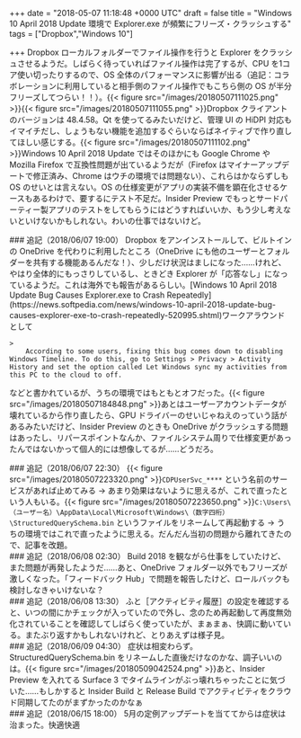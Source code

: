 
+++
date = "2018-05-07 11:18:48 +0000 UTC"
draft = false
title = "Windows 10 April 2018 Update 環境で Explorer.exe が頻繁にフリーズ・クラッシュする"
tags = ["Dropbox","Windows 10"]

+++
Dropbox ローカルフォルダーでファイル操作を行うと Explorer をクラッシュさせるようだ。しばらく待っていればファイル操作は完了するが、CPU を1コア使い切ったりするので、OS 全体のパフォーマンスに影響が出る（追記：コラボレーションに利用していると相手側のファイル操作でもこちら側の OS が半分フリーズしてつらい！！）。{{< figure src="/images/20180507111025.png"  >}}{{< figure src="/images/20180507111055.png"  >}}Dropbox クライアントのバージョンは 48.4.58。Qt を使ってるみたいだけど、管理 UI の HiDPI 対応もイマイチだし、しょうもない機能を追加するぐらいならばネイティブで作り直してほしい感じする。{{< figure src="/images/20180507111102.png"  >}}Windows 10 April 2018 Update ではそのほかにも Google Chrome や Mozilla Firefox で互換性問題が出ているようだが（Firefox はマイナーアップデートで修正済み、Chrome はウチの環境では問題ない）、これらはかならずしも OS のせいとは言えない。OS の仕様変更がアプリの実装不備を顕在化させるケースもあるわけで、要するにテスト不足だ。Insider Preview でもっとサードパーティー製アプリのテストをしてもらうにはどうすればいいか、もう少し考えないといけないかもしれない。わいの仕事ではないけど。

<div class="section">
    ### 追記（2018/06/07 19:00）
    Dropbox をアンインストールして、ビルトインの OneDrive を代わりに利用したところ（OneDrive にも他のユーザーとフォルダーを共有する機能あるんだな！）、少しだけ状況はましになった……けれど、やはり全体的にもっさりしているし、ときどき Explorer が「応答なし」になっているようだ。これは海外でも報告があるらしい。[Windows 10 April 2018 Update Bug Causes Explorer.exe to Crash Repeatedly](https://news.softpedia.com/news/windows-10-april-2018-update-bug-causes-explorer-exe-to-crash-repeatedly-520995.shtml)ワークアラウンドとして

    >
        According to some users, fixing this bug comes down to disabling Windows Timeline. To do this, go to Settings > Privacy > Activity History and set the option called Let Windows sync my activities from this PC to the cloud to off.

    
などと書かれているが、うちの環境ではもともとオフだった。{{< figure src="/images/20180507184848.png"  >}}あとはユーザーアカウントデータが壊れているから作り直したら、GPU ドライバーのせいじゃねえのっていう話があるみたいだけど、Insider Preview のときも OneDrive がクラッシュする問題はあったし、リパースポイントなんか、ファイルシステム周りで仕様変更があったんではないかって個人的には想像してるが……どうだろ。

</div>
<div class="section">
    ### 追記（2018/06/07 22:30）
    {{< figure src="/images/20180507223320.png"  >}}<code>CDPUserSvc_****</code> という名前のサービスがあれば止めてみる → あまり効果はないように思えるが、これで直ったという人もいる。{{< figure src="/images/20180507223650.png"  >}}<code>C:\Users\（ユーザー名）\AppData\Local\Microsoft\Windows\（数字四桁）\StructuredQuerySchema.bin</code> というファイルをリネームして再起動する → うちの環境ではこれで直ったように思える。だんだん当初の問題から離れてきたので、記事を改題。

</div>
<div class="section">
    ### 追記（2018/06/08 02:30）
    Build 2018 を観ながら仕事をしていたけど、また問題が再発したようだ……あと、OneDrive フォルダー以外でもフリーズが激しくなった。「フィードバック Hub」で問題を報告したけど、ロールバックも検討しなきゃいけないな？

</div>
<div class="section">
    ### 追記（2018/06/08 13:30）
    ふと［アクティビティ履歴］の設定を確認すると、いつの間にかチェックが入っていたので外し、念のため再起動して再度無効化されていることを確認してしばらく使っていたが、まぁまぁ、快調に動いている。またぶり返すかもしれないけれど、とりあえずは様子見。

</div>
<div class="section">
    ### 追記（2018/06/09 04:30）
    症状は相変わらず。StructuredQuerySchema.bin をリネームした直後だけなのかな、調子いいのは。{{< figure src="/images/20180509042524.png"  >}}あと、Insider Preview を入れてる Surface 3 でタイムラインがぶっ壊れちゃったことに気づいた……もしかすると Insider Build と Release Build でアクティビティをクラウド同期してたのがまずかったのかなぁ

</div>
<div class="section">
    ### 追記（2018/06/15 18:00）
    5月の定例アップデートを当ててからは症状は治まった。快適快適

</div>


